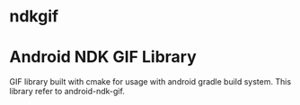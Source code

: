 # ndkgif
Android NDK GIF Library
========
GIF library built with cmake for usage with android gradle build system.
This library refer to android-ndk-gif.
